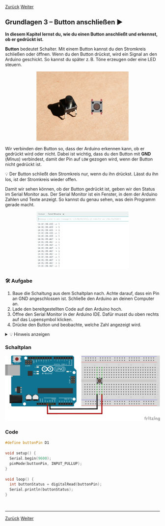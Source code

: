 <link rel="stylesheet" href="assets/css/custom.css?v=2">

<div class="nav-container">
  <a href="Grundlagen2" class="button">Zurück</a>
  <a href="Grundlagen4" class="button">Weiter</a>
</div>

## Grundlagen 3 – Button anschließen ▶️

**In diesem Kapitel lernst du, wie du einen Button anschließt und erkennst, ob er gedrückt ist.**

**Button** bedeutet Schalter. Mit einem Button kannst du den Stromkreis schließen oder öffnen.
Wenn du den Button drückst, wird ein Signal an den Arduino geschickt. So kannst du später z. B. Töne erzeugen oder eine LED steuern.

<p align="center">
  <img src="img/button.jpg" width="300" class="rounded" alt="Button">
</p>

Wir verbinden den Button so, dass der Arduino erkennen kann, ob er gedrückt wird oder nicht. Dabei ist wichtig, dass du den Button mit **GND** (*Minus*) verbindest, damit der Pin auf `LOW` gezogen wird, wenn der Button nicht gedrückt ist.

<div class="merkbox">
💡 Der Button schließt den Stromkreis nur, wenn du ihn drückst. Lässt du ihn los, ist der Stromkreis wieder offen.
</div>

Damit wir sehen können, ob der Button gedrückt ist, geben wir den Status im Serial Monitor aus. Der Serial Monitor ist ein Fenster, in dem der Arduino Zahlen und Texte anzeigt. So kannst du genau sehen, was dein Programm gerade macht.

<p align="center">
  <img src="img/serial_monitor.png" width="300" class="rounded" alt="Serial Monitor">
</p>

<div class="aufgabe">
<h3>🛠️ Aufgabe</h3>
<ol>
  <li>Baue die Schaltung aus dem Schaltplan nach. Achte darauf, dass ein Pin an GND angeschlossen ist. Schließe den Arduino an deinen Computer an.</li>
  <li>Lade den bereitgestellten Code auf den Arduino hoch.
  </li>
  <li>Öffne den Serial Monitor in der Arduino IDE. Dafür musst du oben rechts auf das Lupensymbol klicken.</li>
  <li>Drücke den Button und beobachte, welche Zahl angezeigt wird.</li>
</ol>
</div>

<details>
<summary>💡 Hinweis anzeigen</summary>
<p><em>Wenn du den Button nicht drückst, sollte 1 angezeigt werden. Wenn du ihn drückst, sollte 0 angezeigt werden.  
Warum? Wir nutzen <code>INPUT_PULLUP</code>. Das bedeutet: Der Pin wird vom Arduino intern auf <code>HIGH</code> gezogen. Wenn du den Button drückst, wird der Pin auf GND gezogen – dann ist er <code>LOW</code>.</em></p>
</details>

### Schaltplan

<div class="schaltplan-box">
  <img src="img/Schaltung_g3_UNO.png" alt="Schaltplan Button">
</div>

### Code

```cpp
#define buttonPin D1

void setup() {
  Serial.begin(9600);
  pinMode(buttonPin, INPUT_PULLUP);
}

void loop() {
  int buttonStatus = digitalRead(buttonPin);
  Serial.println(buttonStatus);
}
```

<p class="spacing-1">&nbsp;</p>

---

<div class="nav-container">
  <a href="Grundlagen2" class="button">Zurück</a>
  <a href="Grundlagen4" class="button">Weiter</a>
</div>
